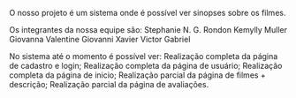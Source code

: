 O nosso projeto é um sistema onde é possível ver sinopses sobre os filmes.

Os integrantes da nossa equipe são:
Stephanie N. G. Rondon
Kemylly Muller
Giovanna Valentine
Giovanni Xavier
Victor Gabriel

No sistema até o momento é possível ver:
Realização completa da página de cadastro e login;
Realização completa da página de usuário;
Realização completa da página de inicio;
Realização parcial da página de filmes + descrição;
Realização parcial da página de avaliações.